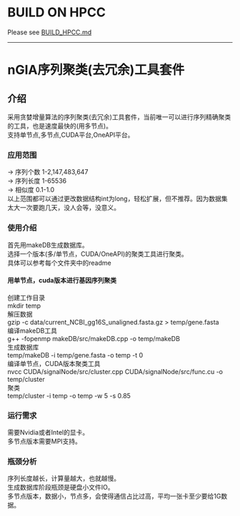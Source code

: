 # BUILD ON HPCC

Please see [BUILD_HPCC.md](BUILD_HPCC.md)

---
# nGIA序列聚类(去冗余)工具套件  
## 介绍  
采用贪婪增量算法的序列聚类(去冗余)工具套件，当前唯一可以进行序列精确聚类的工具，也是速度最快的(用多节点)。  
支持单节点,多节点,CUDA平台,OneAPI平台。  
### 应用范围  
-> 序列个数 1-2,147,483,647  
-> 序列长度 1-65536  
-> 相似度 0.1-1.0  
以上范围都可以通过更改数据结构int为long，轻松扩展，但不推荐。因为数据集太大一次要跑几天，没人会等，没意义。  
### 使用介绍  
首先用makeDB生成数据库。  
选择一个版本(多/单节点，CUDA/OneAPI)的聚类工具进行聚类。  
具体可以参考每个文件夹中的readme
#### 用单节点，cuda版本进行基因序列聚类  
创建工作目录  
mkdir temp  
解压数据  
gzip -c data/current_NCBI_gg16S_unaligned.fasta.gz > temp/gene.fasta  
编译makeDB工具  
g++ -fopenmp makeDB/src/makeDB.cpp -o temp/makeDB  
生成数据库  
temp/makeDB -i temp/gene.fasta -o temp -t 0  
编译单节点，CUDA版本聚类工具  
nvcc CUDA/signalNode/src/cluster.cpp CUDA/signalNode/src/func.cu -o temp/cluster  
聚类  
temp/cluster -i temp -o temp -w 5 -s 0.85  
### 运行需求  
需要Nvidia或者Intel的显卡。  
多节点版本需要MPI支持。  
### 瓶颈分析  
序列长度越长，计算量越大，也就越慢。  
生成数据库阶段瓶颈是硬盘小文件IO。  
多节点版本，数据小，节点多，会使得通信占比过高，平均一张卡至少要给1G数据。  
